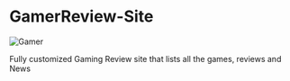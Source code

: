 # GamerReview-Site

![Gamer](https://content.spiceworksstatic.com/service.community/p/post_images/0000310859/5b0f0fcf/attached_image/giphy_%2822%29.gif)

Fully customized Gaming Review site that lists all the games, reviews and News
